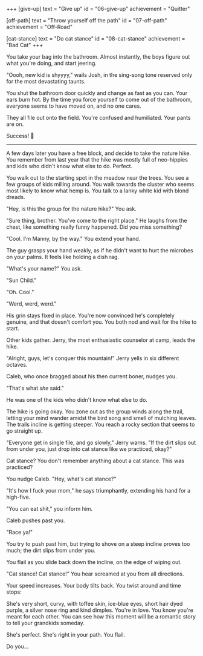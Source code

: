 +++
[give-up]
  text = "Give up"
  id = "06-give-up"
  achievement = "Quitter"

[off-path]
  text = "Throw yourself off the path"
  id = "07-off-path"
  achievement = "Off-Road"

[cat-stance]
  text = "Do cat stance"
  id = "08-cat-stance"
  achievement = "Bad Cat"
+++

You take your bag into the bathroom. Almost instantly, the boys figure
out what you're doing, and start jeering.

"Oooh, new kid is shyyyy," wails Josh, in the sing-song tone reserved
only for the most devastating taunts.

You shut the bathroom door quickly and change as fast as you can.
Your ears burn hot. By the time you force yourself to come out of the
bathroom, everyone seems to have moved on, and no one cares.

They all file out onto the field. You're confused and humiliated. Your
pants are on.

Success! :100:

---

A few days later you have a free block, and decide to take the nature
hike. You remember from last year that the hike was mostly full of
neo-hippies and kids who didn't know what else to do. Perfect.

You walk out to the starting spot in the meadow near the trees. You see
a few groups of kids milling around. You walk towards the cluster who
seems most likely to know what hemp is. You talk to a lanky white kid
with blond dreads.

"Hey, is this the group for the nature hike?" You ask.

"Sure thing, brother. You've come to the right place." He laughs from
the chest, like something really funny happened. Did you miss something?

"Cool. I'm Manny, by the way." You extend your hand.

The guy grasps your hand weakly, as if he didn't want to hurt the
microbes on your palms. It feels like holding a dish rag.

"What's your name?" You ask.

"Sun Child."

"Oh. Cool."

"Werd, werd, werd."

His grin stays fixed in place. You're now convinced he's completely
genuine, and that doesn't comfort you. You both nod and wait for the
hike to start.

Other kids gather. Jerry, the most enthusiastic counselor at camp, leads
the hike.

"Alright, guys, let's conquer this mountain!" Jerry yells in six
different octaves.

Caleb, who once bragged about his then current boner, nudges you.

"That's what _she_ said."

He was one of the kids who didn't know what else to do.

The hike is going okay. You zone out as the group winds along the trail,
letting your mind wander amidst the bird song and smell of mulching
leaves. The trails incline is getting steeper. You reach a rocky section
that seems to go straight up.

"Everyone get in single file, and go slowly," Jerry warns. "If the dirt
slips out from under you, just drop into cat stance like we practiced,
okay?"

Cat stance? You don't remember anything about a cat stance. This was practiced?

You nudge Caleb. "Hey, what's cat stance?"

"It's how I fuck your mom," he says triumphantly, extending his hand for
a high-five.

"You can eat shit," you inform him.

Caleb pushes past you.

"Race ya!"

You try to push past him, but trying to shove on a steep incline proves
too much; the dirt slips from under you.

You flail as you slide back down the incline, on the edge of wiping out.

"Cat stance! Cat stance!" You hear screamed at you from all directions.

Your speed increases. Your body tilts back. You twist around and time stops:

She's very short, curvy, with toffee skin, ice-blue eyes, short hair
dyed purple, a silver nose ring and kind dimples. You're in love. You
know you're meant for each other. You can see how this moment will be a
romantic story to tell your grandkids someday.

She's perfect. She's right in your path. You flail.

Do you…
